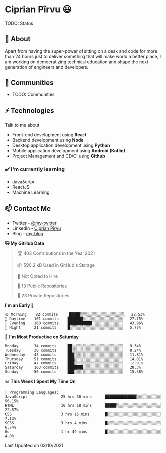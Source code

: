 # Ciprian Pîrvu 😃

TODO: Status

## 🧐 About

Apart from having the super-power of sitting on a desk and code for more than 24 hours just to deliver something that will make world a better place, I am working on democratizing technical education and shape the next generation of engineers and developers.

## 👯 Communities

-   TODO: Communities

## ⚡ Technologies

Talk to me about

-   Front-end development using **React**
-   Backend development using **Node**
-   Desktop application development using **Python**
-   Mobile application development using **Android (Kotlin)**
-   Project Management and CD/CI using **Github**

### ✔️ I'm currently learning

-   JavaScript
-   ReactJS
-   Machine Learning

## 📫 Contact Me

-   Twitter - [@my-twitter]()
-   LinkedIn - [Ciprian Pîrvu](https://www.linkedin.com/in/p%C3%AErvu-ciprian-cristian-4415991b1/)
-   Blog - [my-blog]()

<!--START_SECTION:waka-->
**🐱 My GitHub Data** 

> 🏆 403 Contributions in the Year 2021
 > 
> 📦 590.2 kB Used in GitHub's Storage 
 > 
> 🚫 Not Opted to Hire
 > 
> 📜 13 Public Repositories 
 > 
> 🔑 23 Private Repositories  
 > 
**I'm an Early 🐤** 

```text
🌞 Morning    82 commits     █████░░░░░░░░░░░░░░░░░░░░   22.53% 
🌆 Daytime    101 commits    ███████░░░░░░░░░░░░░░░░░░   27.75% 
🌃 Evening    160 commits    ███████████░░░░░░░░░░░░░░   43.96% 
🌙 Night      21 commits     █░░░░░░░░░░░░░░░░░░░░░░░░   5.77%

```
📅 **I'm Most Productive on Saturday** 

```text
Monday       34 commits     ██░░░░░░░░░░░░░░░░░░░░░░░   9.34% 
Tuesday      30 commits     ██░░░░░░░░░░░░░░░░░░░░░░░   8.24% 
Wednesday    43 commits     ███░░░░░░░░░░░░░░░░░░░░░░   11.81% 
Thursday     51 commits     ███░░░░░░░░░░░░░░░░░░░░░░   14.01% 
Friday       47 commits     ███░░░░░░░░░░░░░░░░░░░░░░   12.91% 
Saturday     103 commits    ███████░░░░░░░░░░░░░░░░░░   28.3% 
Sunday       56 commits     ███░░░░░░░░░░░░░░░░░░░░░░   15.38%

```


📊 **This Week I Spent My Time On** 

```text
💬 Programming Languages: 
JavaScript               25 hrs 38 mins      ██████████████░░░░░░░░░░░   56.15% 
HTML                     10 hrs 18 mins      █████░░░░░░░░░░░░░░░░░░░░   22.57% 
CSS                      3 hrs 15 mins       █░░░░░░░░░░░░░░░░░░░░░░░░   7.13% 
SCSS                     3 hrs 4 mins        █░░░░░░░░░░░░░░░░░░░░░░░░   6.74% 
Go                       1 hr 49 mins        █░░░░░░░░░░░░░░░░░░░░░░░░   4.0%

```


 Last Updated on 03/10/2021
<!--END_SECTION:waka-->
